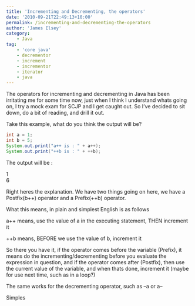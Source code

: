 ```yaml
---
title: 'Incrementing and Decrementing, the operators'
date: '2010-09-21T22:49:13+10:00'
permalink: /incrementing-and-decrementing-the-operators
author: 'James Elsey'
category:
    - Java
tag:
    - 'core java'
    - decrementor
    - increment
    - incrementor
    - iterator
    - java
---
```

The operators for incrementing and decrementing in Java has been irritating me for some time now, just when I think I understand whats going on, I try a mock exam for SCJP and I get caught out. So I’ve decided to sit down, do a bit of reading, and drill it out.

Take this example, what do you think the output will be?

```java
int a = 1;
int b = 5;
System.out.print("a++ is : " + a++);
System.out.print("++b is : " + ++b);
```

The output will be :

1  
6

Right heres the explanation. We have two things going on here, we have a Postfix(b++) operator and a Prefix(++b) operator.

What this means, in plain and simplest English is as follows

a++ means, use the value of a in the executing statement, THEN increment it

++b means, BEFORE we use the value of b, increment it

So there you have it, if the operator comes before the variable (Prefix), it means do the incrementing/decrementing before you evaluate the expression in question, and if the operator comes after (Postfix), then use the current value of the variable, and when thats done, increment it (maybe for use next time, such as in a loop?)

The same works for the decrementing operator, such as –a or a–

Simples